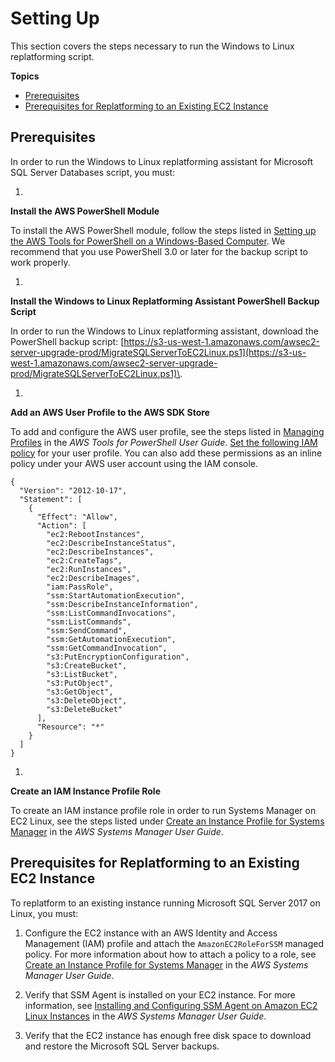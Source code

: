 # Setting Up<a name="replatform-sql-server-setting-up"></a>

This section covers the steps necessary to run the Windows to Linux replatforming script\.

**Topics**
+ [Prerequisites](#replatform-sql-server-prerequisites)
+ [Prerequisites for Replatforming to an Existing EC2 Instance](#existing-linux-prerequisites)

## Prerequisites<a name="replatform-sql-server-prerequisites"></a>

In order to run the Windows to Linux replatforming assistant for Microsoft SQL Server Databases script, you must:

1. 

**Install the AWS PowerShell Module**

   To install the AWS PowerShell module, follow the steps listed in [Setting up the AWS Tools for PowerShell on a Windows\-Based Computer](https://docs.aws.amazon.com/powershell/latest/userguide/pstools-getting-set-up-windows.html)\. We recommend that you use PowerShell 3\.0 or later for the backup script to work properly\.

1. 

**Install the Windows to Linux Replatforming Assistant PowerShell Backup Script**

   In order to run the Windows to Linux replatforming assistant, download the PowerShell backup script: [https://s3-us-west-1.amazonaws.com/awsec2-server-upgrade-prod/MigrateSQLServerToEC2Linux.ps1](https://s3-us-west-1.amazonaws.com/awsec2-server-upgrade-prod/MigrateSQLServerToEC2Linux.ps1)\.

1. 

**Add an AWS User Profile to the AWS SDK Store**

   To add and configure the AWS user profile, see the steps listed in [Managing Profiles](https://docs.aws.amazon.com/powershell/latest/userguide/specifying-your-aws-credentials.html#managing-profiles) in the *AWS Tools for PowerShell User Guide*\. [Set the following IAM policy](https://docs.aws.amazon.com/powershell/latest/userguide/pstools-iam-policy.html) for your user profile\. You can also add these permissions as an inline policy under your AWS user account using the IAM console\.

   ```
   {
     "Version": "2012-10-17",
     "Statement": [
       {
         "Effect": "Allow",
         "Action": [
           "ec2:RebootInstances",
           "ec2:DescribeInstanceStatus",
           "ec2:DescribeInstances",
           "ec2:CreateTags",
           "ec2:RunInstances",
           "ec2:DescribeImages",
           "iam:PassRole",
           "ssm:StartAutomationExecution",
           "ssm:DescribeInstanceInformation",
           "ssm:ListCommandInvocations",
           "ssm:ListCommands",
           "ssm:SendCommand",
           "ssm:GetAutomationExecution",
           "ssm:GetCommandInvocation",
           "s3:PutEncryptionConfiguration",
           "s3:CreateBucket",
           "s3:ListBucket",
           "s3:PutObject",
           "s3:GetObject",
           "s3:DeleteObject",
           "s3:DeleteBucket"
         ],
         "Resource": "*"
       }
     ]
   }
   ```

1. 

**Create an IAM Instance Profile Role**

   To create an IAM instance profile role in order to run Systems Manager on EC2 Linux, see the steps listed under [Create an Instance Profile for Systems Manager](https://docs.aws.amazon.com/systems-manager/latest/userguide/setup-instance-profile.html) in the *AWS Systems Manager User Guide*\.

## Prerequisites for Replatforming to an Existing EC2 Instance<a name="existing-linux-prerequisites"></a>

To replatform to an existing instance running Microsoft SQL Server 2017 on Linux, you must: 

1. Configure the EC2 instance with an AWS Identity and Access Management \(IAM\) profile and attach the `AmazonEC2RoleForSSM` managed policy\. For more information about how to attach a policy to a role, see [Create an Instance Profile for Systems Manager](https://docs.aws.amazon.com/systems-manager/latest/userguide/setup-instance-profile.html) in the *AWS Systems Manager User Guide*\.

1. Verify that SSM Agent is installed on your EC2 instance\. For more information, see [Installing and Configuring SSM Agent on Amazon EC2 Linux Instances](https://docs.aws.amazon.com/systems-manager/latest/userguide/sysman-install-ssm-agent.html) in the *AWS Systems Manager User Guide*\.

1. Verify that the EC2 instance has enough free disk space to download and restore the Microsoft SQL Server backups\.